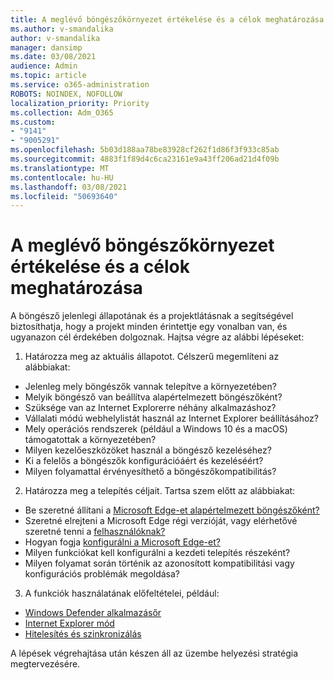 ```yaml
---
title: A meglévő böngészőkörnyezet értékelése és a célok meghatározása
ms.author: v-smandalika
author: v-smandalika
manager: dansimp
ms.date: 03/08/2021
audience: Admin
ms.topic: article
ms.service: o365-administration
ROBOTS: NOINDEX, NOFOLLOW
localization_priority: Priority
ms.collection: Adm_O365
ms.custom:
- "9141"
- "9005291"
ms.openlocfilehash: 5b03d188aa78be83928cf262f1d86f3f933c85ab
ms.sourcegitcommit: 4883f1f89d4c6ca23161e9a43ff206ad21d4f09b
ms.translationtype: MT
ms.contentlocale: hu-HU
ms.lasthandoff: 03/08/2021
ms.locfileid: "50693640"
---
```

# <a name="evaluate-your-existing-browser-environment-and-define-goals"></a>A meglévő böngészőkörnyezet értékelése és a célok meghatározása

A böngésző jelenlegi állapotának és a projektlátásnak a segítségével biztosíthatja, hogy a projekt minden érintettje egy vonalban van, és ugyanazon cél érdekében dolgoznak. Hajtsa végre az alábbi lépéseket:

1. Határozza meg az aktuális állapotot. Célszerű megemlíteni az alábbiakat:
- Jelenleg mely böngészők vannak telepítve a környezetében?
- Melyik böngésző van beállítva alapértelmezett böngészőként?
- Szüksége van az Internet Explorerre néhány alkalmazáshoz?
- Vállalati módú webhelylistát használ az Internet Explorer beállításához?
- Mely operációs rendszerek (például a Windows 10 és a macOS) támogatottak a környezetében?
- Milyen kezelőeszközöket használ a böngésző kezeléséhez?
- Ki a felelős a böngészők konfigurációáért és kezeléséért?
- Milyen folyamattal érvényesíthető a böngészőkompatibilitás?
2. Határozza meg a telepítés céljait. Tartsa szem előtt az alábbiakat:
- Be szeretné állítani a [Microsoft Edge-et alapértelmezett böngészőként?](https://docs.microsoft.com/DeployEdge/edge-default-browser)
- Szeretné elrejteni a Microsoft Edge régi verzióját, vagy elérhetővé szeretné tenni a [felhasználóknak?](https://docs.microsoft.com/DeployEdge/microsoft-edge-sysupdate-access-old-edge)
- Hogyan fogja [konfigurálni a Microsoft Edge-et?](https://docs.microsoft.com/DeployEdge/configure-microsoft-edge)
- Milyen funkciókat kell konfigurálni a kezdeti telepítés részeként?
- Milyen folyamat során történik az azonosított kompatibilitási vagy konfigurációs problémák megoldása?
3. A funkciók használatának előfeltételei, például:
- [Windows Defender alkalmazásőr](https://docs.microsoft.com/windows/security/threat-protection/microsoft-defender-application-guard/reqs-md-app-guard)
- [Internet Explorer mód](https://docs.microsoft.com/DeployEdge/edge-ie-mode)
- [Hitelesítés és szinkronizálás](https://docs.microsoft.com/DeployEdge/microsoft-edge-security-identity)

A lépések végrehajtása után készen áll az üzembe helyezési stratégia megtervezésére.
